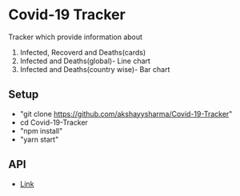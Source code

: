 # Covid-19 Tracker

Tracker which provide information about

1. Infected, Recoverd and Deaths(cards)
2. Infected and Deaths(global)- Line chart
3. Infected and Deaths(country wise)- Bar chart

## Setup

- "git clone https://github.com/akshayysharma/Covid-19-Tracker"
- cd Covid-19-Tracker
- "npm install"
- "yarn start"

## API

- [Link](https://covid19.mathdro.id/api)
